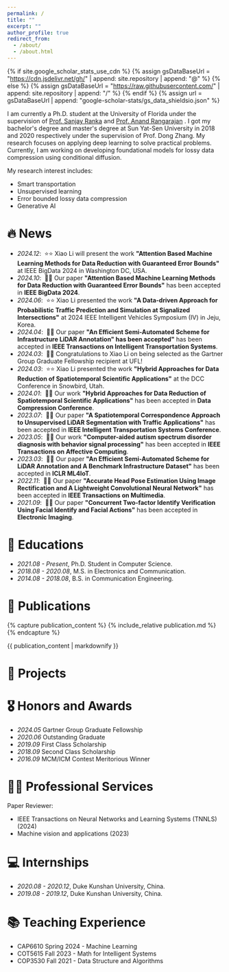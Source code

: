 ```yaml
---
permalink: /
title: ""
excerpt: ""
author_profile: true
redirect_from: 
  - /about/
  - /about.html
---
```


{% if site.google_scholar_stats_use_cdn %}
{% assign gsDataBaseUrl = "https://cdn.jsdelivr.net/gh/" | append: site.repository | append: "@" %}
{% else %}
{% assign gsDataBaseUrl = "https://raw.githubusercontent.com/" | append: site.repository | append: "/" %}
{% endif %}
{% assign url = gsDataBaseUrl | append: "google-scholar-stats/gs_data_shieldsio.json" %}

<span class='anchor' id='about-me'></span>

I am currently a Ph.D. student at the University of Florida under the supervision of [Prof. Sanjay Ranka](https://sanjayranka.com/) and [Prof. Anand Rangarajan](https://www.cise.ufl.edu/~anand/) . I got my bachelor's degree and master's degree at Sun Yat-Sen University in 2018 and 2020 respectively under the supervision of Prof. Dong Zhang. My research focuses on applying deep learning to solve practical problems. Currently, I am working on developing foundational models for lossy data compression using conditional diffusion.

My research interest includes:
- Smart transportation
- Unsupervised learning
- Error bounded lossy data compression
- Generative AI


# 🔥 News
- *2024.12*: &nbsp;⭐⭐ Xiao Li will present the work **"Attention Based Machine Learning Methods for Data Reduction with Guaranteed Error Bounds"** at IEEE BigData 2024 in Washington DC, USA.
- *2024.10*: &nbsp;🎉🎉 Our paper **"Attention Based Machine Learning Methods for Data Reduction with Guaranteed Error Bounds"** has been accepted in **IEEE BigData 2024**.
- *2024.06*: &nbsp;⭐⭐ Xiao Li presented the work **"A Data-driven Approach for Probabilistic Traffic Prediction and Simulation at Signalized Intersections"** at 2024 IEEE Intelligent Vehicles Symposium (IV) in Jeju, Korea.
- *2024.04*: &nbsp;🎉🎉 Our paper **"An Efficient Semi-Automated Scheme for Infrastructure LiDAR Annotation" has been accepted"** has been accepted in **IEEE Transactions on Intelligent Transportation Systems**.
- *2024.03*: &nbsp;🥇🥇 Congratulations to Xiao Li on being selected as the Gartner Group Graduate Fellowship recipient at UFL!
- *2024.03*: &nbsp;⭐⭐ Xiao Li presented the work **"Hybrid Approaches for Data Reduction of Spatiotemporal Scientific Applications"** at the DCC Conference in Snowbird, Utah.
- *2024.01*: &nbsp;🎉🎉 Our work **"Hybrid Approaches for Data Reduction of Spatiotemporal Scientific Applications"** has been accepted in **Data Compression Conference**.
- *2023.07*: &nbsp;🎉🎉 Our paper  **"A Spatiotemporal Correspondence Approach to Unsupervised LiDAR Segmentation with Traffic Applications"** has been accepted in **IEEE Intelligent Transportation Systems Conference**.
- *2023.05*: &nbsp;🎉🎉 Our work **"Computer-aided autism spectrum disorder diagnosis with behavior signal processing"** has been accepted in **IEEE Transactions on Affective Computing**.
- *2023.03*: &nbsp;🎉🎉 Our paper  **"An Efficient Semi-Automated Scheme for LiDAR Annotation and A Benchmark Infrastructure Dataset"** has been accepted in **ICLR ML4IoT**.
- *2022.11*: &nbsp;🎉🎉 Our paper  **"Accurate Head Pose Estimation Using Image Rectification and A Lightweight Convolutional Neural Network"** has been accepted in **IEEE Transactions on Multimedia**.
- *2021.09*: &nbsp;🎉🎉 Our paper  **"Concurrent Two-factor Identify Verification Using Facial Identify and Facial Actions"** has been accepted in **Electronic Imaging**.

# 📖 Educations
- *2021.08 - Present*, Ph.D. Student in Computer Science. 
- *2018.08 - 2020.08*, M.S. in Electronics and Communication.
- *2014.08 - 2018.08*, B.S. in Communication Engineering.


# 📝 Publications 



{% capture publication_content %}
{% include_relative publication.md %}
{% endcapture %}

{{ publication_content | markdownify }}


# 📝 Projects
<!--
<div class='paper-box'><div class='paper-box-image'><div><div class="badge">CVPR 2016</div><img src='images/500x300.png' alt="sym" width="100%"></div></div>
<div class='paper-box-text' markdown="1">

[Deep Residual Learning for Image Recognition](https://openaccess.thecvf.com/content_cvpr_2016/papers/He_Deep_Residual_Learning_CVPR_2016_paper.pdf)

**Kaiming He**, Xiangyu Zhang, Shaoqing Ren, Jian Sun

[**Project**](https://scholar.google.com/citations?view_op=view_citation&hl=zh-CN&user=DhtAFkwAAAAJ&citation_for_view=DhtAFkwAAAAJ:ALROH1vI_8AC) <strong><span class='show_paper_citations' data='DhtAFkwAAAAJ:ALROH1vI_8AC'></span></strong>
- Lorem ipsum dolor sit amet, consectetur adipiscing elit. Vivamus ornare aliquet ipsum, ac tempus justo dapibus sit amet. 
</div>
</div>

- [Lorem ipsum dolor sit amet, consectetur adipiscing elit. Vivamus ornare aliquet ipsum, ac tempus justo dapibus sit amet](https://github.com), A, B, C, **CVPR 2020**
-->

# 🎖 Honors and Awards
- *2024.05* Gartner Group Graduate Fellowship
- *2020.06* Outstanding Graduate
- *2019.09* First Class Scholarship
- *2018.09* Second Class Scholarship
- *2016.09* MCM/ICM Contest Meritorious Winner



# 👨‍💻 Professional Services
Paper Reviewer:
- IEEE Transactions on Neural Networks and Learning Systems (TNNLS) (2024)
- Machine vision and applications (2023)

  
# 💻 Internships 

- *2020.08 - 2020.12*, Duke Kunshan University, China.
- *2019.08 - 2019.12*, Duke Kunshan University, China.


# 📚 Teaching Experience
- CAP6610 Spring 2024 - Machine Learning
- COT5615 Fall 2023 - Math for Intelligent Systems
- COP3530 Fall 2021 - Data Structure and Algorithms

